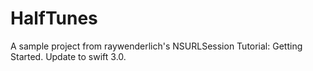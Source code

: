 # HalfTunes
A sample project from raywenderlich's NSURLSession Tutorial: Getting Started. Update to swift 3.0.
